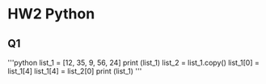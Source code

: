 # HW2 Python

## Q1
'''python
list_1 = [12, 35, 9, 56, 24]
print (list_1)
list_2 = list_1.copy()
list_1[0] = list_1[4]
list_1[4] = list_2[0]
print (list_1)
'''



